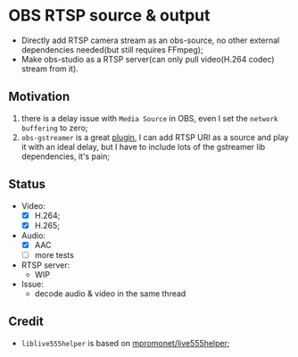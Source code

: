 # OBS RTSP source & output
- Directly add RTSP camera stream as an obs-source, no other external dependencies needed(but still requires FFmpeg);
- Make obs-studio as a RTSP server(can only pull video(H.264 codec) stream from it).

## Motivation
1. there is a delay issue with `Media Source` in OBS, even I set the `network buffering` to zero;
2. `obs-gstreamer` is a great [plugin](https://github.com/fzwoch/obs-gstreamer), I can add RTSP URI as a source and play it with an ideal delay, but I have to include lots of the gstreamer lib dependencies, it's pain;

## Status
- Video:
  - [x] H.264;
  - [x] H.265;
- Audio:
  - [x] AAC
  - [ ] more tests
- RTSP server:
  - WIP  
- Issue:
  - decode audio & video in the same thread

## Credit
- `liblive555helper` is based on [mpromonet/live555helper](https://github.com/mpromonet/live555helper);

